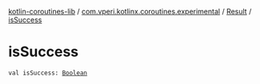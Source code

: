 [kotlin-coroutines-lib](../../index.md) / [com.vperi.kotlinx.coroutines.experimental](../index.md) / [Result](index.md) / [isSuccess](./is-success.md)

# isSuccess

`val isSuccess: `[`Boolean`](https://kotlinlang.org/api/latest/jvm/stdlib/kotlin/-boolean/index.html)